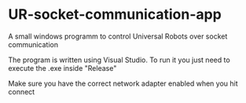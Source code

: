 # UR-socket-communication-app
A small windows programm to control Universal Robots over socket communication 

The program is written using Visual Studio.
To run it you just need to execute the .exe inside "Release" 

Make sure you have the correct network adapter enabled when you hit connect
